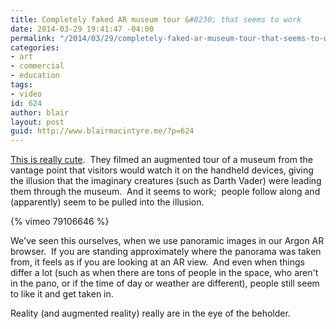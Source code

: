 ```yaml
---
title: Completely faked AR museum tour &#8230; that seems to work
date: 2014-03-29 19:41:47 -04:00
permalink: "/2014/03/29/completely-faked-ar-museum-tour-that-seems-to-work/"
categories:
- art
- commercial
- education
tags:
- video
id: 624
author: blair
layout: post
guid: http://www.blairmacintyre.me/?p=624
---
```


[This is really cute](http://www.fastcodesign.com/3028351/magical-ipad-app-makes-darth-vader-your-tour-guide?partner=rss).  They filmed an augmented tour of a museum from the vantage point that visitors would watch it on the handheld devices, giving the illusion that the imaginary creatures (such as Darth Vader) were leading them through the museum.  And it seems to work;  people follow along and (apparently) seem to be pulled into the illusion.

{% vimeo 79106646 %}

We've seen this ourselves, when we use panoramic images in our Argon AR browser.  If you are standing approximately where the panorama was taken from, it feels as if you are looking at an AR view.  And even when things differ a lot (such as when there are tons of people in the space, who aren't in the pano, or if the time of day or weather are different), people still seem to like it and get taken in.

Reality (and augmented reality) really are in the eye of the beholder.
